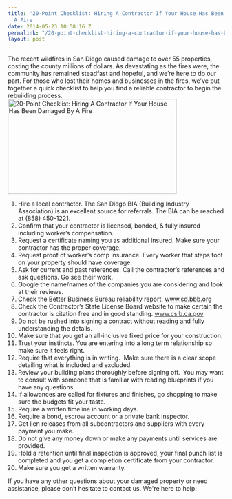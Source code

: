 ```yaml
---
title: '20-Point Checklist: Hiring A Contractor If Your House Has Been Damaged By
  A Fire'
date: 2014-05-23 10:58:16 Z
permalink: "/20-point-checklist-hiring-a-contractor-if-your-house-has-been-damaged-by-a-fire/"
layout: post
---
```


The recent wildfires in San Diego caused damage to over 55 properties, costing the county millions of dollars. As devastating as the fires were, the community has remained steadfast and hopeful, and we’re here to do our part. For those who lost their homes and businesses in the fires, we've put together a quick checklist to help you find a reliable contractor to begin the rebuilding process. <img class="alignright" alt="20-Point Checklist: Hiring A Contractor If Your House Has Been Damaged By A Fire" src="http://www.murraylampert.com/wp-content/gallery/under-construction/Leung.jpg" width="392" height="220" />
<ol>
	<li>Hire a local contractor. The San Diego BIA (Building Industry Association) is an excellent source for referrals. The BIA can be reached at (858) 450-1221.</li>
	<li>Confirm that your contractor is licensed, bonded, &amp; fully insured including worker’s compensation.</li>
	<li>Request a certificate naming you as additional insured. Make sure your contractor has the proper coverage.</li>
	<li>Request proof of worker’s comp insurance. Every worker that steps foot on your property should have coverage.</li>
	<li>Ask for current and past references. Call the contractor’s references and ask questions. Go see their work.</li>
	<li>Google the name/names of the companies you are considering and look at their reviews.</li>
	<li>Check the Better Business Bureau reliability report. <a href="http://www.sd.bbb.org/">www.sd.bbb.org</a></li>
	<li>Check the Contractor’s State License Board website to make certain the contractor is citation free and in good standing. <a href="http://www.cslb.ca.gov/">www.cslb.ca.gov</a></li>
	<li>Do not be rushed into signing a contract without reading and fully understanding the details.</li>
	<li>Make sure that you get an all-inclusive fixed price for your construction.</li>
	<li>Trust your instincts. You are entering into a long term relationship so make sure it feels right.</li>
	<li>Require that everything is in writing.  Make sure there is a clear scope detailing what is included and excluded.</li>
	<li>Review your building plans thoroughly before signing off.  You may want to consult with someone that is familiar with reading blueprints if you have any questions.</li>
	<li>If allowances are called for fixtures and finishes, go shopping to make sure the budgets fit your taste.</li>
	<li>Require a written timeline in working days.</li>
	<li>Require a bond, escrow account or a private bank inspector.</li>
	<li>Get lien releases from all subcontractors and suppliers with every payment you make.</li>
	<li>Do not give any money down or make any payments until services are provided.</li>
	<li>Hold a retention until final inspection is approved, your final punch list is completed and you get a completion certificate from your contractor.</li>
	<li>Make sure you get a written warranty.</li>
</ol>
If you have any other questions about your damaged property or need assistance, please don’t hesitate to contact us. We're here to help:
